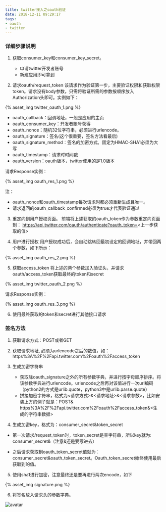 ```yaml
---
title: twitter接入之oauth验证
date: 2018-12-11 09:29:17
tags:
- oauth
- twitter
---
```


### 详细步骤说明

1. 获取consumer_key和consumer_key_secret。
    - 申请twitter开发者账号
    - 新建应用即可拿到

2. 请求oauth/request_token
该请求作为验证第一步，主要验证权限和获取权限token。请求没有body参数，只需将验证所需的参数按顺序放入Authorization头即可。实例如下：

{% asset_img twitter_oauth_1.png %}

+ oauth_callback：回调地址，一般是应用的主页
+ oauth_consumer_key：开发者账号获得
+ oauth_nonce：随机32位字符串，必须进行urlencode。
+ oauth_signature：签名(这个很重要，签名方法看最后)
+ oauth_signature_method：签名的加密方式，固定为HMAC-SHA1必须为大写
+ oauth_timestamp：请求时时间戳
+ oauth_version：oauth版本，twitter使用的是1.0版本

请求Response实例：

{% asset_img oauth_res_1.png %}

注：
+ oauth_nonce和oauth_timestamp每次请求时都必须重新生成且唯一。
+ 请求返回的oauth_callback_confirmed必须为true才代表验证通过

<!-- more -->

3. 重定向到用户授权页面。
前端将上述获取的oauth_token作为参数重定向页面到：
https://api.twitter.com/oauth/authenticate?oauth_token=<上一步获取的值>

4. 用户进行授权
用户授权成功后，会自动跳转回最初设定的回调地址，并带回两个参数，如下所示：

{% asset_img oauth_res_2.png %}

5. 获取access_token
将上述的两个参数加入验证头，并请求oauth/access_token获取最终的token和secret

{% asset_img twitter_oauth_2.png %}

请求Response实例：

{% asset_img oauth_res_3.png %}

6. 使用最终获取的token和secret进行其他接口请求

### 签名方法

1. 获取请求方式：POST或者GET

2. 获取请求地址, 必须为urlencode之后的数值，如：https%3A%2F%2Fapi.twitter.com%2Foauth%2Faccess_token

3. 生成加密字符串
    - 获取除oauth_signature之外的所有参数字典，并进行按字母顺序排序。将该参数字典进行urlencode。urlencode之后再对该值进行一次url编码（python2的方式是urlib.quote，python3中是urlib.parse.quote）
    - 拼接加密字符串，格式为<请求方式>&<请求地址>&<请求参数>，比如安装上方的例子就是：POST& https%3A%2F%2Fapi.twitter.com%2Foauth%2Faccess_token&<生成的字符串数据>

4. 生成加密key，格式为：consumer_secret&token_secret

+ 第一次请求/request_token时，token_secret是空字符串，所以key就为: consumer_secret&（注意&还是要写进去）

+ 之后请求获取到oauth_token_secret值就为：consumer_secret&oauth_token_secret。Oauth_token_secret始终使用最后获取到的值。
5. 使用sha1进行加密，注意最终还是要再进行两次encode，如下

{% asset_img signature.png %}

6. 将签名放入请求头的参数字典。

![avatar](https://phinf.pstatic.net/contact/20190108_71/1546937254419EXRI3_JPEG/image.JPEG)
